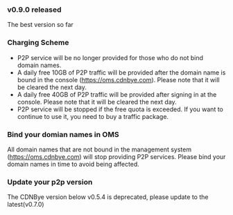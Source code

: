 
### v0.9.0 released
The best version so far

### Charging Scheme
- P2P service will be no longer provided for those who do not bind domain names.
- A daily free 10GB of P2P traffic will be provided after the domain name is bound in the console (https://oms.cdnbye.com). Please note that it will be cleared the next day.
- A daily free 40GB of P2P traffic will be provided after signing in at the console. Please note that it will be cleared the next day.
- P2P service will be stopped if the free quota is exceeded. If you want to continue to use it, you need to buy a traffic package.

### Bind your domian names in OMS
All domain names that are not bound in the management system (https://oms.cdnbye.com) will stop providing P2P services. Please bind your domain names in time to avoid being affected.

### Update your p2p version
The CDNBye version below v0.5.4 is deprecated, please update to the latest(v0.7.0)